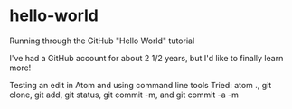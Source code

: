 # hello-world
Running through the GitHub "Hello World" tutorial

I've had a GitHub account for about 2 1/2 years, but I'd like to finally learn more!

Testing an edit in Atom and using command line tools
Tried: atom ., git clone, git add, git status, git commit -m, and git commit -a -m
